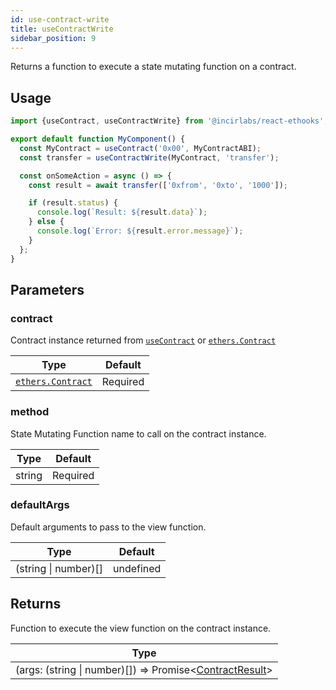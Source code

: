 ```yaml
---
id: use-contract-write
title: useContractWrite
sidebar_position: 9
---
```


Returns a function to execute a state mutating function on a contract.

## Usage

```jsx
import {useContract, useContractWrite} from '@incirlabs/react-ethooks';

export default function MyComponent() {
  const MyContract = useContract('0x00', MyContractABI);
  const transfer = useContractWrite(MyContract, 'transfer');

  const onSomeAction = async () => {
    const result = await transfer(['0xfrom', '0xto', '1000']);

    if (result.status) {
      console.log(`Result: ${result.data}`);
    } else {
      console.log(`Error: ${result.error.message}`);
    }
  };
}
```

## Parameters

### contract

Contract instance returned from [`useContract`](./use-contract) or [`ethers.Contract`](https://docs.ethers.org/v5/api/contract/contract/)

| Type                                                                   | Default  |
| ---------------------------------------------------------------------- | -------- |
| [`ethers.Contract`](https://docs.ethers.org/v5/api/contract/contract/) | Required |

### method

State Mutating Function name to call on the contract instance.

| Type   | Default  |
| ------ | -------- |
| string | Required |

### defaultArgs

Default arguments to pass to the view function.

| Type                 | Default   |
| -------------------- | --------- |
| (string \| number)[] | undefined |

## Returns

Function to execute the view function on the contract instance.

| Type                                                                                     |
| ---------------------------------------------------------------------------------------- |
| (args: (string \| number)[]) => Promise&lt;[ContractResult](../types#contractresult)&gt; |
